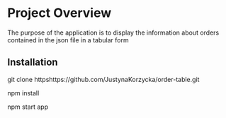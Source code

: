 # Project Overview

The purpose of the application is to display the information about orders contained in the json file in a tabular form

## Installation

git clone httpshttps://github.com/JustynaKorzycka/order-table.git

npm install

npm start app

